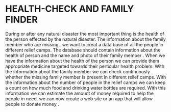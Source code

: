 # HEALTH-CHECK AND FAMILY FINDER
During or after any natural disaster the most important thing is the health of the person effected by the natural disaster.
The information about the family member who are missing .
we want to creat a data base of all the people in different relief camps.
The database should contain information about the health of person and the name and photo of their family member .
When we have the information about the health of the person we can provide them appropriate medicine targeted towards their perticular health problem.
With the information about the family member we can check continuously whether the missing family member is present in different relief camps.
With the information about the number of people in the relief camps we can keep a count on how much food and drinking water bottles are required.
With this information we can estimate the amount of money required to help the people in need.
we can now create a web site or an app that will allow people to donate money .
